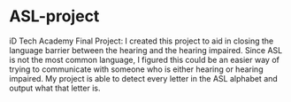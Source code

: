 # ASL-project
iD Tech Academy Final Project:
I created this project to aid in closing the language barrier between the hearing and the hearing impaired. Since ASL is not the most common language, I figured this could be an easier way of trying to communicate with someone who is either hearing or hearing impaired. My project is able to detect every letter in the ASL alphabet and output what that letter is.  
